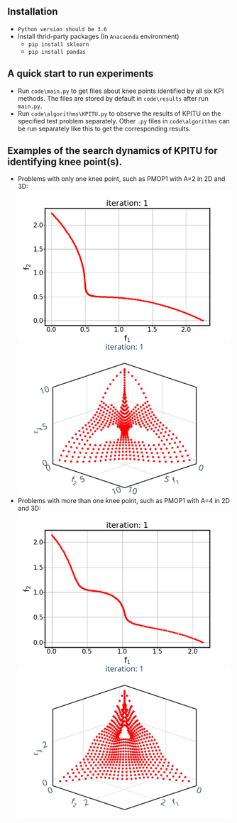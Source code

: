 ## Installation
* `Python version should be 3.6`
* Install thrid-party packages (In `Anacaonda` environment)
    * `pip install sklearn`
    * `pip install pandas`

## A quick start to run experiments
* Run `code\main.py` to get files about knee points identified by all six KPI methods. The files are stored by default in `code\results` after run `main.py`.
* Run `code\algorithms\KPITU.py` to observe the results of KPITU on the specified test problem separately. Other `.py` files in `code\algorithms` can be run separately like this to get the corresponding results.

## Examples of the search dynamics of KPITU for identifying knee point(s).
* Problems with only one knee point, such as PMOP1 with A=2 in 2D and 3D:
![img](https://github.com/JerryI00/KPI/blob/master/gif/PMOP1_M2_A2.gif)
![img](https://github.com/JerryI00/KPI/blob/master/gif/PMOP1_M3_A2.gif)
* Problems with more than one knee point, such as PMOP1 with A=4 in 2D and 3D:
![img](https://github.com/JerryI00/KPI/blob/master/gif/PMOP1_M2_A4.gif)
![img](https://github.com/JerryI00/KPI/blob/master/gif/PMOP1_M3_A4.gif)
